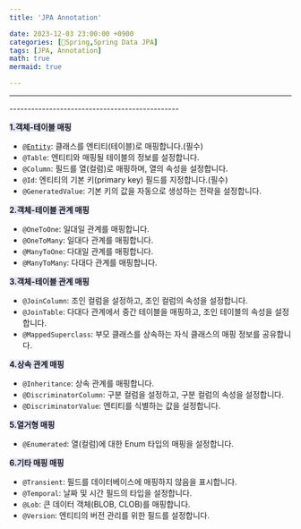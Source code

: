 ```yaml
---
title: 'JPA Annotation'

date: 2023-12-03 23:00:00 +0900
categories: [🌼Spring,Spring Data JPA]
tags: [JPA, Annotation]
math: true
mermaid: true

---
```

<hr>-----------------------------------------------

**<span style = 'background-color: #E6E6FA'>1.객체-테이블 매핑</span>**

- [`@Entity`](https://ararp1006.github.io/posts/@Entity/): 클래스를 엔티티(테이블)로 매핑합니다.(필수)
- `@Table`: 엔티티와 매핑될 테이블의 정보를 설정합니다.
- `@Column`: 필드를 열(컬럼)로 매핑하며, 열의 속성을 설정합니다.
- `@Id`: 엔티티의 기본 키(primary key) 필드를 지정합니다.(필수)
- `@GeneratedValue`: 기본 키의 값을 자동으로 생성하는 전략을 설정합니다.

**<span style = 'background-color: #E6E6FA'>2.객체-테이블 관계 매핑</span>**

- `@OneToOne`: 일대일 관계를 매핑합니다.
- `@OneToMany`: 일대다 관계를 매핑합니다.
- `@ManyToOne`: 다대일 관계를 매핑합니다.
- `@ManyToMany`: 다대다 관계를 매핑합니다.

**<span style = 'background-color: #E6E6FA'>3.객체-테이블 관계 매핑</span>**

- `@JoinColumn`: 조인 컬럼을 설정하고, 조인 컬럼의 속성을 설정합니다.
- `@JoinTable`: 다대다 관계에서 중간 테이블을 매핑하고, 조인 테이블의 속성을 설정합니다.
- `@MappedSuperclass`: 부모 클래스를 상속하는 자식 클래스의 매핑 정보를 공유합니다.

**<span style = 'background-color: #E6E6FA'>4.상속 관계 매핑</span>**

- `@Inheritance`: 상속 관계를 매핑합니다.
- `@DiscriminatorColumn`: 구분 컬럼을 설정하고, 구분 컬럼의 속성을 설정합니다.
- `@DiscriminatorValue`: 엔티티를 식별하는 값을 설정합니다.

**<span style = 'background-color: #E6E6FA'>5.열거형 매핑</span>**

- `@Enumerated`: 열(컬럼)에 대한 Enum 타입의 매핑을 설정합니다.


**<span style = 'background-color: #E6E6FA'>6.기타 매핑 매핑</span>**
- `@Transient`: 필드를 데이터베이스에 매핑하지 않음을 표시합니다.
- `@Temporal`: 날짜 및 시간 필드의 타입을 설정합니다.
- `@Lob`: 큰 데이터 객체(BLOB, CLOB)를 매핑합니다.
- `@Version`: 엔티티의 버전 관리를 위한 필드를 설정합니다.




